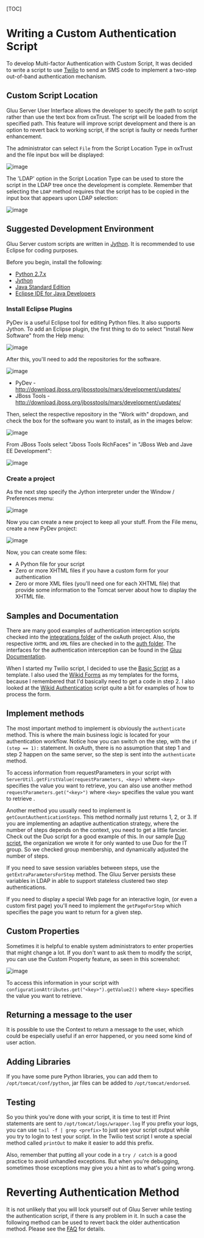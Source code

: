 [TOC]

# Writing a Custom Authentication Script
To develop Multi-factor Authentication with Custom Script, It was decided to write a script to use
[Twilio](http://twilio.com) to send an SMS code to implement a two-step out-of-band authentication mechanism.

## Custom Script Location
Gluu Server User Interface allows the developer to specify the path to script rather than use the text box from oxTrust. The script will be loaded from the specified path. This feature will improve script development and there is an option to revert back to working script, if the script is faulty or needs further enhancement. 

The administrator can select `File` from the Script Location Type in oxTrust and the file input box will be displayed:

![image](https://raw.githubusercontent.com/GluuFederation/docs/master/sources/img/auth_article/script_upload_box.png)

The 'LDAP' option in the Script Location
Type can be used to store the script in the LDAP tree once the
development is complete. Remember that selecting the `LDAP` method
requires that the script has to be copied in the input box that appears
upon LDAP selection:

![image](https://raw.githubusercontent.com/GluuFederation/docs/master/sources/img/auth_article/script_in_ldap.png)

## Suggested Development Environment

Gluu Server custom scripts are written in
[Jython](http://www.jython.org/). It is recommended to use Eclipse for coding purposes.

Before you begin, install the following:

 - [Python 2.7.x](https://www.python.org/downloads/)
 - [Jython](http://www.jython.org/downloads.html)
 - [Java Standard Edition](http://www.oracle.com/technetwork/java/javase/terms/products/index.html)
 - [Eclipse IDE for Java Developers](https://eclipse.org/downloads/)

### Install Eclipse Plugins

PyDev is a useful Eclipse tool for editing Python files. It also
supports Jython. To add an Eclipse plugin, the first thing to do to
select "Install New Software" from the Help menu:

![image](https://raw.githubusercontent.com/GluuFederation/docs/master/sources/img/auth_article/01-install-software.jpg)

After this, you'll need to add the repositories for the software.

![image](https://raw.githubusercontent.com/GluuFederation/docs/master/sources/img/auth_article/02-Add-Repositories.jpg)

 - PyDev - http://download.jboss.org/jbosstools/mars/development/updates/
 - JBoss Tools - http://download.jboss.org/jbosstools/mars/development/updates/

Then, select the respective repository in the "Work with" dropdown, and
check the box for the software you want to install, as in the images
below:

![image](https://raw.githubusercontent.com/GluuFederation/docs/master/sources/img/auth_article/03-add-Pydev.jpg)

From JBoss Tools select "Jboss Tools RichFaces" in "JBoss Web and Jave
EE Development":

![image](https://raw.githubusercontent.com/GluuFederation/docs/master/sources/img/auth_article/04-add-jboss-richfaces.jpg)

### Create a project

As the next step specify the Jython interpreter under the Window /
Preferences menu:

![image](https://raw.githubusercontent.com/GluuFederation/docs/master/sources/img/auth_article/05-preferences-jython-interpreter.jpg)

Now you can create a new project to keep all your stuff. From the File
menu, create a new PyDev project:

![image](https://raw.githubusercontent.com/GluuFederation/docs/master/sources/img/auth_article/06-new-pydev-project.jpg)

Now, you can create some files:

 - A Python file for your script
 - Zero or more XHTML files if you have a custom form for your authentication
 - Zero or more XML files (you'll need one for each XHTML file) that
   provide some information to the Tomcat server about how to display
   the XHTML file.

## Samples and Documentation

There are many good examples of authentication interception scripts
checked into the [integrations
folder](https://github.com/GluuFederation/oxAuth/tree/master/Server/integrations)
of the oxAuth project. Also, the respective `XHTML` and `XML` files are
checked in to the [auth
folder](https://github.com/GluuFederation/oxAuth/tree/master/Server/src/main/webapp/auth). The interfaces for the authentication interception can be found in the [Gluu
Documentation](http://www.gluu.org/docs/reference/interception-scripts/#authentication).

When I started my Twilio script, I decided to use the [Basic
Script](https://raw.githubusercontent.com/GluuFederation/oxAuth/master/Server/integrations/basic/BasicExternalAuthenticator.py)
as a template. I also used the [Wikid
Forms](https://github.com/GluuFederation/oxAuth/tree/master/Server/src/main/webapp/auth/wikid) as my templates for the forms, because I remembered that I'd basically
need to get a code in step 2.
I also looked at the [Wikid
Authentication](https://github.com/GluuFederation/oxAuth/blob/master/Server/integrations/wikid/WikidExternalAuthenticator.py)
script quite a bit for examples of how to process the form.

## Implement methods

The most important method to implement is obviously the `authenticate`
method. This is where the main business logic is located for your
authentication workflow. Notice how you can switch on the step, with the
`if (step == 1):` statement. In oxAuth, there is no assumption that step
1 and step 2 happen on the same server, so the step is sent into the
`authenticate` method.

To access  information from requestParameters in your script with `ServerUtil.getFirstValue(requestParameters, <key>)` where `<key>` specifies the value you want to retrieve, you can also use another method `requestParameters.get("<key>")` where `<key>` specifies the value you want to retrieve .

Another method you usually need to implement is
`getCountAuthenticationSteps`. This method normally just returns 1, 2,
or 3. If you are implementing an adaptive authentication strategy, where
the number of steps depends on the context, you need to get a little
fancier. Check out the Duo script for a good example of this. In our
sample [Duo
script](https://github.com/GluuFederation/oxAuth/blob/master/Server/integrations/duo/DuoExternalAuthenticator.py),
the organization we wrote it for only wanted to use Duo for the IT
group. So we checked group membership, and dynamically adjusted the
number of steps.

If you need to save session variables between steps, use the
`getExtraParametersForStep` method. The Gluu Server persists these
variables in LDAP in able to support stateless clustered two step
authentications.

If you need to display a special Web page for an interactive login, (or
even a custom first page) you'll need to implement the `getPageForStep`
which specifies the page you want to return for a given step.

## Custom Properties

Sometimes it is helpful to enable system administrators to enter
properties that might change a lot. If you don't want to ask them to
modify the script, you can use the Custom Property feature, as seen in
this screenshot:

![image](https://raw.githubusercontent.com/GluuFederation/docs/master/sources/img/auth_article/07-custom-properties.jpg)

To access this information in your script with
`configurationAttributes.get("<key>").getValue2()` where `<key>`
specifies the value you want to retrieve.

## Returning a message to the user

It is possible to use the Context to return a message to the user, which
could be especially useful if an error happened, or you need some kind
of user action.

## Adding Libraries

If you have some pure Python libraries, you can add them to
`/opt/tomcat/conf/python`, jar files can be added to
`/opt/tomcat/endorsed`.

## Testing

So you think you're done with your script, it is time to test it! Print
statements are sent to `/opt/tomcat/logs/wrapper.log` If you prefix your
logs, you can use `tail -f | grep <prefix>` to just see your script
output while you try to login to test your script. In the Twilio test
script I wrote a special method called `printOut` to make it easier to
add this prefix.

Also, remember that putting all your code in a `try / catch` is a good
practice to avoid unhandled exceptions. But when you're debugging,
sometimes those exceptions may give you a hint as to what's going wrong.

# Reverting Authentication Method
It is not unlikely that you will lock yourself out of Gluu Server while testing the authentication script, if there is any problem in it. In such a case the following method can be used to revert back the older authentication method. Please see the [FAQ](../faq/troubleshooting.md) for details.

